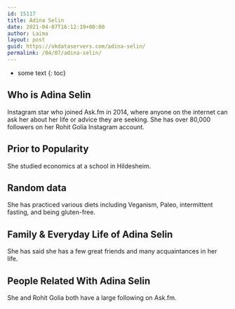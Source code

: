```yaml
---
id: 15117
title: Adina Selin
date: 2021-04-07T16:12:19+00:00
author: Laima
layout: post
guid: https://ukdataservers.com/adina-selin/
permalink: /04/07/adina-selin/
---
```


* some text
{: toc}


## Who is Adina Selin
                  
                  
                  
Instagram star who joined Ask.fm in 2014, where anyone on the internet can ask her about her life or advice they are seeking. She has over 80,000 followers on her Rohit Golia Instagram account.
                  
              
            
              
            
                
                
                
## Prior to Popularity
                  
                  
                  
She studied economics at a school in Hildesheim.
                  
              
            
              
            
                
                
                
## Random data
                  
                  
                  
She has practiced various diets including Veganism, Paleo, intermittent fasting, and being gluten-free.
                  
              
            
              
            
                
                
                
## Family & Everyday Life of Adina Selin
                  
                  
                  
She has said she has a few great friends and many acquaintances in her life. 
                  
              
            
              
            
                
                
                
## People Related With Adina Selin
                  
                  
                  
She and Rohit Golia both have a large following on Ask.fm.
                  
              
            
              
            
                
              
            
              
              
            
            
              
            
          
          
          